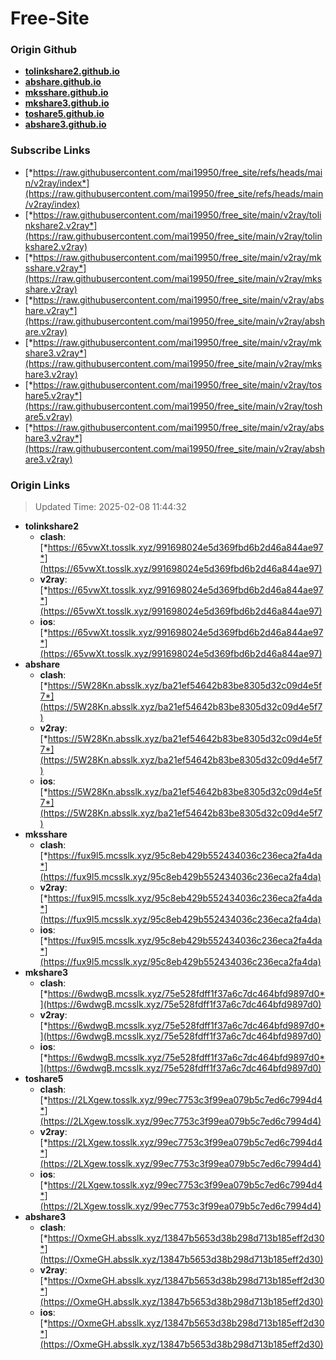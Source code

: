 # Free-Site

### Origin Github

- [**tolinkshare2.github.io**](https://github.com/tolinkshare2/tolinkshare2.github.io)
- [**abshare.github.io**](https://github.com/abshare/abshare.github.io)
- [**mksshare.github.io**](https://github.com/mksshare/mksshare.github.io)
- [**mkshare3.github.io**](https://github.com/mkshare3/mkshare3.github.io)
- [**toshare5.github.io**](https://github.com/toshare5/toshare5.github.io)
- [**abshare3.github.io**](https://github.com/abshare3/abshare3.github.io)

### Subscribe Links

- [*https://raw.githubusercontent.com/mai19950/free_site/refs/heads/main/v2ray/index*](https://raw.githubusercontent.com/mai19950/free_site/refs/heads/main/v2ray/index)
- [*https://raw.githubusercontent.com/mai19950/free_site/main/v2ray/tolinkshare2.v2ray*](https://raw.githubusercontent.com/mai19950/free_site/main/v2ray/tolinkshare2.v2ray)
- [*https://raw.githubusercontent.com/mai19950/free_site/main/v2ray/mksshare.v2ray*](https://raw.githubusercontent.com/mai19950/free_site/main/v2ray/mksshare.v2ray)
- [*https://raw.githubusercontent.com/mai19950/free_site/main/v2ray/abshare.v2ray*](https://raw.githubusercontent.com/mai19950/free_site/main/v2ray/abshare.v2ray)
- [*https://raw.githubusercontent.com/mai19950/free_site/main/v2ray/mkshare3.v2ray*](https://raw.githubusercontent.com/mai19950/free_site/main/v2ray/mkshare3.v2ray)
- [*https://raw.githubusercontent.com/mai19950/free_site/main/v2ray/toshare5.v2ray*](https://raw.githubusercontent.com/mai19950/free_site/main/v2ray/toshare5.v2ray)
- [*https://raw.githubusercontent.com/mai19950/free_site/main/v2ray/abshare3.v2ray*](https://raw.githubusercontent.com/mai19950/free_site/main/v2ray/abshare3.v2ray)

### Origin Links

> Updated Time: 2025-02-08 11:44:32

- **tolinkshare2**
  - **clash**: [*https://65vwXt.tosslk.xyz/991698024e5d369fbd6b2d46a844ae97*](https://65vwXt.tosslk.xyz/991698024e5d369fbd6b2d46a844ae97)
  - **v2ray**: [*https://65vwXt.tosslk.xyz/991698024e5d369fbd6b2d46a844ae97*](https://65vwXt.tosslk.xyz/991698024e5d369fbd6b2d46a844ae97)
  - **ios**: [*https://65vwXt.tosslk.xyz/991698024e5d369fbd6b2d46a844ae97*](https://65vwXt.tosslk.xyz/991698024e5d369fbd6b2d46a844ae97)
- **abshare**
  - **clash**: [*https://5W28Kn.absslk.xyz/ba21ef54642b83be8305d32c09d4e5f7*](https://5W28Kn.absslk.xyz/ba21ef54642b83be8305d32c09d4e5f7)
  - **v2ray**: [*https://5W28Kn.absslk.xyz/ba21ef54642b83be8305d32c09d4e5f7*](https://5W28Kn.absslk.xyz/ba21ef54642b83be8305d32c09d4e5f7)
  - **ios**: [*https://5W28Kn.absslk.xyz/ba21ef54642b83be8305d32c09d4e5f7*](https://5W28Kn.absslk.xyz/ba21ef54642b83be8305d32c09d4e5f7)
- **mksshare**
  - **clash**: [*https://fux9l5.mcsslk.xyz/95c8eb429b552434036c236eca2fa4da*](https://fux9l5.mcsslk.xyz/95c8eb429b552434036c236eca2fa4da)
  - **v2ray**: [*https://fux9l5.mcsslk.xyz/95c8eb429b552434036c236eca2fa4da*](https://fux9l5.mcsslk.xyz/95c8eb429b552434036c236eca2fa4da)
  - **ios**: [*https://fux9l5.mcsslk.xyz/95c8eb429b552434036c236eca2fa4da*](https://fux9l5.mcsslk.xyz/95c8eb429b552434036c236eca2fa4da)
- **mkshare3**
  - **clash**: [*https://6wdwgB.mcsslk.xyz/75e528fdff1f37a6c7dc464bfd9897d0*](https://6wdwgB.mcsslk.xyz/75e528fdff1f37a6c7dc464bfd9897d0)
  - **v2ray**: [*https://6wdwgB.mcsslk.xyz/75e528fdff1f37a6c7dc464bfd9897d0*](https://6wdwgB.mcsslk.xyz/75e528fdff1f37a6c7dc464bfd9897d0)
  - **ios**: [*https://6wdwgB.mcsslk.xyz/75e528fdff1f37a6c7dc464bfd9897d0*](https://6wdwgB.mcsslk.xyz/75e528fdff1f37a6c7dc464bfd9897d0)
- **toshare5**
  - **clash**: [*https://2LXgew.tosslk.xyz/99ec7753c3f99ea079b5c7ed6c7994d4*](https://2LXgew.tosslk.xyz/99ec7753c3f99ea079b5c7ed6c7994d4)
  - **v2ray**: [*https://2LXgew.tosslk.xyz/99ec7753c3f99ea079b5c7ed6c7994d4*](https://2LXgew.tosslk.xyz/99ec7753c3f99ea079b5c7ed6c7994d4)
  - **ios**: [*https://2LXgew.tosslk.xyz/99ec7753c3f99ea079b5c7ed6c7994d4*](https://2LXgew.tosslk.xyz/99ec7753c3f99ea079b5c7ed6c7994d4)
- **abshare3**
  - **clash**: [*https://OxmeGH.absslk.xyz/13847b5653d38b298d713b185eff2d30*](https://OxmeGH.absslk.xyz/13847b5653d38b298d713b185eff2d30)
  - **v2ray**: [*https://OxmeGH.absslk.xyz/13847b5653d38b298d713b185eff2d30*](https://OxmeGH.absslk.xyz/13847b5653d38b298d713b185eff2d30)
  - **ios**: [*https://OxmeGH.absslk.xyz/13847b5653d38b298d713b185eff2d30*](https://OxmeGH.absslk.xyz/13847b5653d38b298d713b185eff2d30)
